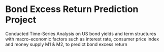 # Bond Excess Return Prediction Project
 Conducted Time-Series Analysis on US bond yields and term structures with macro-economic factors such as interest rate, consumer price index and money supply M1 & M2, to predict bond excess return
